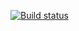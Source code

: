 [![Build status](https://ci.appveyor.com/api/projects/status/ee7i56n7xqygoutd/branch/main?svg=true)](https://ci.appveyor.com/project/temser1/patterns1/branch/main)